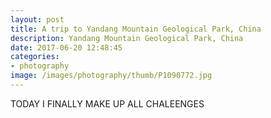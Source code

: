 ```yaml
---
layout: post
title: A trip to Yandang Mountain Geological Park, China
description: Yandang Mountain Geological Park, China
date: 2017-06-20 12:48:45
categories:
- photography
image: /images/photography/thumb/P1090772.jpg
---
```


TODAY I FINALLY MAKE UP ALL CHALEENGES
